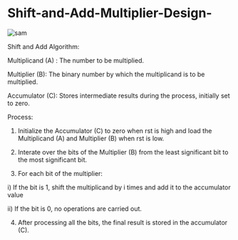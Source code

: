 # Shift-and-Add-Multiplier-Design-

![sam](https://github.com/user-attachments/assets/cbd143b4-a0c3-4fc6-8dc3-fc1bcbfddfc8)


Shift and Add Algorithm:

Multiplicand (A) : The number to be multiplied.

Multiplier (B): The binary number by which the multiplicand is to be multiplied.

Accumulator (C): Stores intermediate results during the process, initially set to zero.

Process:

1. Initialize the Accumulator (C) to zero when rst is high and load the Multiplicand (A) and Multiplier (B) when rst is low.
   
2. Interate over the bits of the Multiplier (B) from the least significant bit to the most significant bit.

3. For each bit of the multiplier:
   
i) If the bit is 1, shift the multiplicand by i times and add it to the accumulator value

ii) If the bit is 0, no operations are carried out.

4. After processing all the bits, the final result is stored in the accumulator (C).
